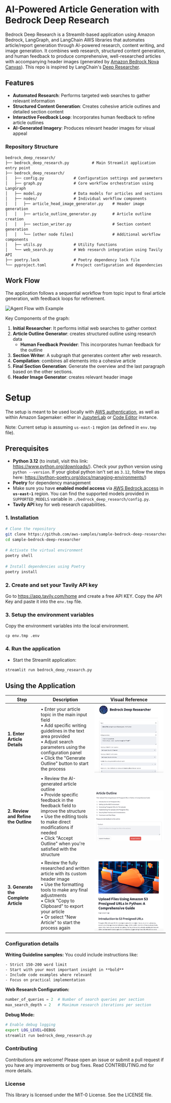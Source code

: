# AI-Powered Article Generation with Bedrock Deep Research

Bedrock Deep Research is a Streamlit-based application using Amazon Bedrock, LangGraph, and LangChain AWS libraries that automates article/report generation through AI-powered research, content writing, and image generation. It combines web research, structured content generation, and human feedback to produce comprehensive, well-researched articles with accompanying header images (generated by [Amazon Bedrock Nova Canvas](https://docs.aws.amazon.com/nova/latest/userguide/what-is-nova.html)). This repo is inspired by LangChain's [Deep Researcher](https://github.com/langchain-ai/open_deep_research/tree/main).

## Features
- **Automated Research**: Performs targeted web searches to gather relevant information
- **Structured Content Generation**: Creates cohesive article outlines and detailed section content
- **Interactive Feedback Loop**: Incorporates human feedback to refine article outlines
- **AI-Generated Imagery**: Produces relevant header images for visual appeal

### Repository Structure
```
bedrock_deep_research/
├── bedrock_deep_research.py          # Main Streamlit application entry point
├── bedrock_deep_research/
│   ├── config.py             # Configuration settings and parameters
│   ├── graph.py              # Core workflow orchestration using LangGraph
│   ├── model.py              # Data models for articles and sections
│   ├── nodes/                # Individual workflow components
│   │   ├── article_head_image_generator.py    # Header image generation
│   │   ├── article_outline_generator.py       # Article outline creation
│   │   ├── section_writer.py                  # Section content generation
│   │   └── [other node files]                 # Additional workflow components
│   ├── utils.py              # Utility functions
│   └── web_search.py         # Web research integration using Tavily API
├── poetry.lock               # Poetry dependency lock file
└── pyproject.toml           # Project configuration and dependencies
```


## Work Flow
The application follows a sequential workflow from topic input to final article generation, with feedback loops for refinement.

![Agent Flow with Example](static/agent_walkthrough.png)

Key Components of the graph:
1. **Initial Researcher**: It performs initial web searches to gather context
2. **Article Outline Generator**: creates structured outline using research data
   - **Human Feedback Provider**: This incorporates human feedback for the outline
3. **Section Writer**: A subgraph that generates content after web research.
4. **Compilation**: combines all elements into a cohesive article
5. **Final Section Generation**: Generate the overview and the last paragraph based on the other sections.
6. **Header Image Generator**: creates relevant header image


# Setup

The setup is meant to be used locally with [AWS authentication](https://docs.aws.amazon.com/cli/v1/userguide/cli-authentication-short-term.html), as well as within Amazon Sagemaker: either in [JupyterLab](https://docs.aws.amazon.com/sagemaker/latest/dg/studio-updated-jl.html) or [Code Editor](https://docs.aws.amazon.com/sagemaker/latest/dg/code-editor.html) instance.

Note: Current setup is assuming `us-east-1` region (as defined in `env.tmp` file).


## Prerequisites
- **Python 3.12** (to install, visit this link: https://www.python.org/downloads/).
   Check your python version using `python --version`.
   If your global python isn't set as `3.12`, follow the steps here: https://python-poetry.org/docs/managing-environments/)
- **Poetry** for dependency management
- Make sure you have **enabled model access** via [AWS Bedrock access](https://docs.aws.amazon.com/bedrock/latest/userguide/model-access-modify.html) in **`us-east-1`** region. You can find the supported models provided in `SUPPORTED_MODELS` variable in `./bedrock_deep_research/config.py`.
- **Tavily API** key for web research capabilities.


### 1. Installation
```bash
# Clone the repository
git clone https://github.com/aws-samples/sample-bedrock-deep-researcher.git
cd sample-bedrock-deep-researcher

# Activate the virtual environment
poetry shell

# Install dependencies using Poetry
poetry install
```

### 2. Create and set your Tavily API key

Go to https://app.tavily.com/home and create a free API KEY. Copy the API Key and paste it into the `env.tmp` file.

### 3. Setup the environment variables

Copy the environment variables into the local environment.
```
cp env.tmp .env
```

### 4. Run the application

- Start the Streamlit application:
```bash
streamlit run bedrock_deep_research.py
```

## Using the Application


| Step | Description | Visual Reference |
|------|-------------|------------------|
| **1. Enter Article Details** | • Enter your article topic in the main input field<br>• Add specific writing guidelines in the text area provided<br>• Adjust search parameters using the configuration panel<br>• Click the "Generate Outline" button to start the process | ![Article Creation Interface](static/article_config.png) |
| **2. Review and Refine the Outline** | • Review the AI-generated article outline<br>• Provide specific feedback in the feedback field to improve the structure<br>• Use the editing tools to make direct modifications if needed<br>• Click "Accept Outline" when you're satisfied with the structure | ![Outline Review Interface](static/article_outline_review.png) |
| **3. Generate the Complete Article** | • Review the fully researched and written article with its custom header image<br>• Use the formatting tools to make any final adjustments<br>• Click "Copy to Clipboard" to export your article<br>• Or select "New Article" to start the process again | ![Final Article View](static/final_article_view.png) |


### Configuration details

**Writing Guideline samples:**
You could include instructions like:
```text
- Strict 150-200 word limit
- Start with your most important insight in **bold**
- Include code examples where relevant
- Focus on practical implementation
```

**Web Research Configuration:**
```python
number_of_queries = 2  # Number of search queries per section
max_search_depth = 2   # Maximum research iterations per section
```

**Debug Mode:**
```bash
# Enable debug logging
export LOG_LEVEL=DEBUG
streamlit run bedrock_deep_research.py
```


### Contributing
Contributions are welcome! Please open an issue or submit a pull request if you have any improvements or bug fixes. Read CONTRIBUTING.md for more details.


### License
This library is licensed under the MIT-0 License. See the LICENSE file.
